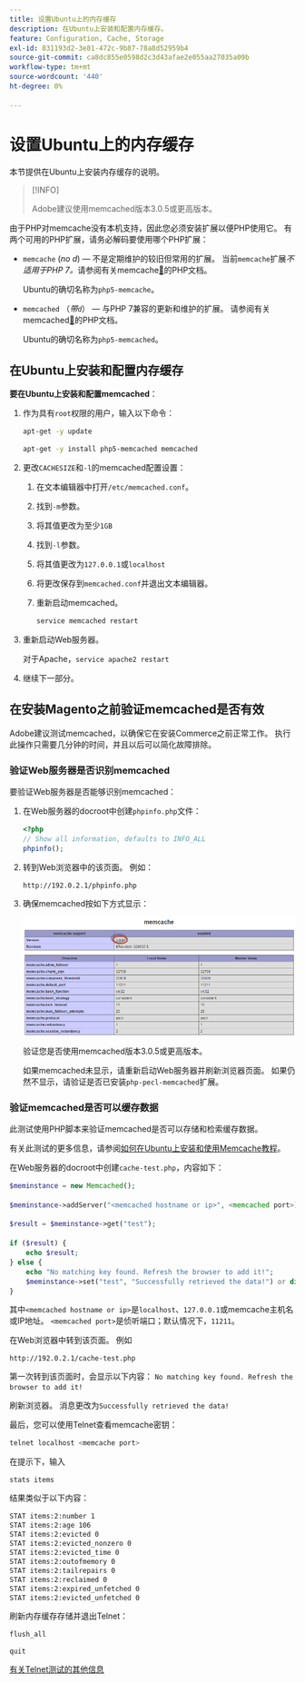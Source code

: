 ```yaml
---
title: 设置Ubuntu上的内存缓存
description: 在Ubuntu上安装和配置内存缓存。
feature: Configuration, Cache, Storage
exl-id: 831193d2-3e81-472c-9b87-78a8d52959b4
source-git-commit: ca8dc855e0598d2c3d43afae2e055aa27035a09b
workflow-type: tm+mt
source-wordcount: '440'
ht-degree: 0%

---
```


# 设置Ubuntu上的内存缓存

本节提供在Ubuntu上安装内存缓存的说明。

>[!INFO]
>
>Adobe建议使用memcached版本3.0.5或更高版本。

由于PHP对memcache没有本机支持，因此您必须安装扩展以便PHP使用它。 有两个可用的PHP扩展，请务必解码要使用哪个PHP扩展：

- `memcache` (_no d_) — 不是定期维护的较旧但常用的扩展。
当前`memcache`扩展&#x200B;_不适用于PHP 7。_&#x200B;请参阅有关memcache[&#128279;](https://www.php.net/manual/en/book.memcache.php)的PHP文档。

  Ubuntu的确切名称为`php5-memcache`。

- `memcached` （_带`d`_） — 与PHP 7兼容的更新和维护的扩展。 请参阅有关memcached[&#128279;](https://www.php.net/manual/en/book.memcached.php)的PHP文档。

  Ubuntu的确切名称为`php5-memcached`。

## 在Ubuntu上安装和配置内存缓存

**要在Ubuntu上安装和配置memcached**：

1. 作为具有`root`权限的用户，输入以下命令：

   ```bash
   apt-get -y update
   ```

   ```bash
   apt-get -y install php5-memcached memcached
   ```

1. 更改`CACHESIZE`和`-l`的memcached配置设置：

   1. 在文本编辑器中打开`/etc/memcached.conf`。
   1. 找到`-m`参数。
   1. 将其值更改为至少`1GB`
   1. 找到`-l`参数。
   1. 将其值更改为`127.0.0.1`或`localhost`
   1. 将更改保存到`memcached.conf`并退出文本编辑器。
   1. 重新启动memcached。

      ```bash
      service memcached restart
      ```

1. 重新启动Web服务器。

   对于Apache，`service apache2 restart`

1. 继续下一部分。

## 在安装Magento之前验证memcached是否有效

Adobe建议测试memcached，以确保它在安装Commerce之前正常工作。 执行此操作只需要几分钟的时间，并且以后可以简化故障排除。

### 验证Web服务器是否识别memcached

要验证Web服务器是否能够识别memcached：

1. 在Web服务器的docroot中创建`phpinfo.php`文件：

   ```php
   <?php
   // Show all information, defaults to INFO_ALL
   phpinfo();
   ```

1. 转到Web浏览器中的该页面。 例如：

   ```http
   http://192.0.2.1/phpinfo.php
   ```

1. 确保memcached按如下方式显示：

   ![确认Web服务器可识别memcached](../../assets/configuration/memcache.png)

   验证您是否使用memcached版本3.0.5或更高版本。

   如果memcached未显示，请重新启动Web服务器并刷新浏览器页面。 如果仍然不显示，请验证是否已安装`php-pecl-memcached`扩展。

### 验证memcached是否可以缓存数据

此测试使用PHP脚本来验证memcached是否可以存储和检索缓存数据。

有关此测试的更多信息，请参阅[如何在Ubuntu上安装和使用Memcache教程](https://www.digitalocean.com/community/tutorials/how-to-install-and-use-memcache-on-ubuntu-14-04)。

在Web服务器的docroot中创建`cache-test.php`，内容如下：

```php
$meminstance = new Memcached();

$meminstance->addServer("<memcached hostname or ip>", <memcached port>);

$result = $meminstance->get("test");

if ($result) {
    echo $result;
} else {
    echo "No matching key found. Refresh the browser to add it!";
    $meminstance->set("test", "Successfully retrieved the data!") or die("Could not save anything to memcached...");
}
```

其中`<memcached hostname or ip>`是`localhost`、`127.0.0.1`或memcache主机名或IP地址。 `<memcached port>`是侦听端口；默认情况下，`11211`。

在Web浏览器中转到该页面。 例如

```http
http://192.0.2.1/cache-test.php
```

第一次转到该页面时，会显示以下内容： `No matching key found. Refresh the browser to add it!`

刷新浏览器。 消息更改为`Successfully retrieved the data!`

最后，您可以使用Telnet查看memcache密钥：

```bash
telnet localhost <memcache port>
```

在提示下，输入

```shell
stats items
```

结果类似于以下内容：

```
STAT items:2:number 1
STAT items:2:age 106
STAT items:2:evicted 0
STAT items:2:evicted_nonzero 0
STAT items:2:evicted_time 0
STAT items:2:outofmemory 0
STAT items:2:tailrepairs 0
STAT items:2:reclaimed 0
STAT items:2:expired_unfetched 0
STAT items:2:evicted_unfetched 0
```

刷新内存缓存存储并退出Telnet：

```shell
flush_all
```

```shell
quit
```

[有关Telnet测试的其他信息](https://darkcoding.net/software/memcached-list-all-keys/)
